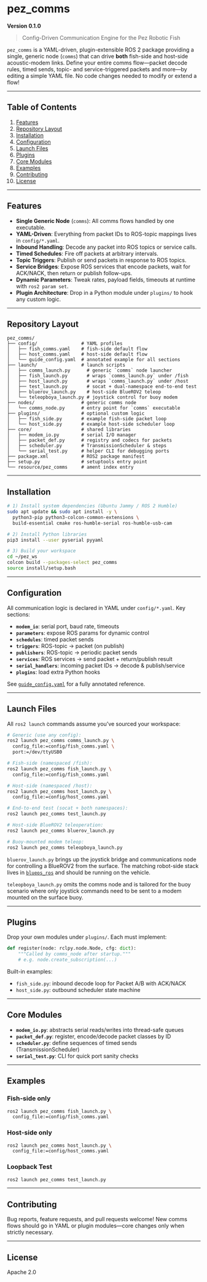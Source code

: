# pez\_comms

**Version 0.1.0**

> Config-Driven Communication Engine for the Pez Robotic Fish

`pez_comms` is a YAML-driven, plugin-extensible ROS 2 package providing a single, generic node (`comms`) that can drive **both** fish-side and host-side acoustic-modem links. Define your entire comms flow—packet decode rules, timed sends, topic- and service-triggered packets and more—by editing a simple YAML file. No code changes needed to modify or extend a flow!

---

## Table of Contents

1. [Features](#features)
2. [Repository Layout](#repository-layout)
3. [Installation](#installation)
4. [Configuration](#configuration)
5. [Launch Files](#launch-files)
6. [Plugins](#plugins)
7. [Core Modules](#core-modules)
8. [Examples](#examples)
9. [Contributing](#contributing)
10. [License](#license)

---

## Features

* **Single Generic Node** (`comms`): All comms flows handled by one executable.
* **YAML-Driven**: Everything from packet IDs to ROS-topic mappings lives in `config/*.yaml`.
* **Inbound Handling**: Decode any packet into ROS topics or service calls.
* **Timed Schedules**: Fire off packets at arbitrary intervals.
* **Topic Triggers**: Publish or send packets in response to ROS topics.
* **Service Bridges**: Expose ROS services that encode packets, wait for ACK/NACK, then return or publish follow-ups.
* **Dynamic Parameters**: Tweak rates, payload fields, timeouts at runtime with `ros2 param set`.
* **Plugin Architecture**: Drop in a Python module under `plugins/` to hook any custom logic.

---

## Repository Layout

```
pez_comms/
├── config/                # YAML profiles
│   ├── fish_comms.yaml    # fish-side default flow
│   ├── host_comms.yaml    # host-side default flow
│   └── guide_config.yaml  # annotated example for all sections
├── launch/                # launch scripts
│   ├── comms_launch.py      # generic `comms` node launcher
│   ├── fish_launch.py       # wraps `comms_launch.py` under /fish
│   ├── host_launch.py       # wraps `comms_launch.py` under /host
│   ├── test_launch.py       # socat + dual-namespace end-to-end test
│   ├── bluerov_launch.py    # host-side BlueROV2 teleop
│   └── teleopboya_launch.py # joystick control for buoy modem
├── nodes/                 # generic comms node
│   └── comms_node.py      # entry point for `comms` executable
├── plugins/               # optional custom logic
│   ├── fish_side.py       # example fish-side packet loop
│   └── host_side.py       # example host-side scheduler loop
├── core/                  # shared libraries
│   ├── modem_io.py        # serial I/O manager  
│   ├── packet_def.py      # registry and codecs for packets  
│   ├── scheduler.py       # TransmissionScheduler & steps  
│   └── serial_test.py     # helper CLI for debugging ports  
├── package.xml            # ROS2 package manifest
├── setup.py               # setuptools entry point
└── resource/pez_comms     # ament index entry
```

---

## Installation

```bash
# 1) Install system dependencies (Ubuntu Jammy / ROS 2 Humble)
sudo apt update && sudo apt install -y \
  python3-pip python3-colcon-common-extensions \
  build-essential cmake ros-humble-serial ros-humble-usb-cam

# 2) Install Python libraries
pip3 install --user pyserial pyyaml

# 3) Build your workspace
cd ~/pez_ws
colcon build --packages-select pez_comms
source install/setup.bash
```

---

## Configuration

All communication logic is declared in YAML under `config/*.yaml`. Key sections:

* **`modem_io`**: serial port, baud rate, timeouts
* **`parameters`**: expose ROS params for dynamic control
* **`schedules`**: timed packet sends
* **`triggers`**: ROS-topic → packet (on publish)
* **`publishers`**: ROS-topic → periodic packet sends
* **`services`**: ROS services → send packet + return/publish result
* **`serial_handlers`**: incoming packet IDs → decode & publish/service
* **`plugins`**: load extra Python hooks

See [`guide_config.yaml`](config/guide_config.yaml) for a fully annotated reference.

---

## Launch Files

All `ros2 launch` commands assume you’ve sourced your workspace:

```bash
# Generic (use any config):
ros2 launch pez_comms comms_launch.py \
  config_file:=config/fish_comms.yaml \
  port:=/dev/ttyUSB0

# Fish-side (namespaced /fish):
ros2 launch pez_comms fish_launch.py \
  config_file:=config/fish_comms.yaml

# Host-side (namespaced /host):
ros2 launch pez_comms host_launch.py \
  config_file:=config/host_comms.yaml

# End-to-end test (socat + both namespaces):
ros2 launch pez_comms test_launch.py

# Host-side BlueROV2 teleoperation:
ros2 launch pez_comms bluerov_launch.py

# Buoy-mounted modem teleop:
ros2 launch pez_comms teleopboya_launch.py
```

`bluerov_launch.py` brings up the joystick bridge and communications node for
controlling a BlueROV2 from the surface. The matching robot-side stack lives in
[`blueos_ros`](../../../blueos_ros/README.md) and should be running on the
vehicle.

`teleopboya_launch.py` omits the comms node and is tailored for the buoy
scenario where only joystick commands need to be sent to a modem mounted on the
surface buoy.

---

## Plugins

Drop your own modules under `plugins/`. Each must implement:

```python
def register(node: rclpy.node.Node, cfg: dict):
    """Called by comms_node after startup."""
    # e.g. node.create_subscription(...)
```

Built-in examples:

* `fish_side.py`: inbound decode loop for Packet A/B with ACK/NACK
* `host_side.py`: outbound scheduler state machine

---

## Core Modules

* **`modem_io.py`**: abstracts serial reads/writes into thread-safe queues
* **`packet_def.py`**: register, encode/decode packet classes by ID
* **`scheduler.py`**: define sequences of timed sends (TransmissionScheduler)
* **`serial_test.py`**: CLI for quick port sanity checks

---

## Examples

### Fish-side only

```bash
ros2 launch pez_comms fish_launch.py \
  config_file:=config/fish_comms.yaml
```

### Host-side only

```bash
ros2 launch pez_comms host_launch.py \
  config_file:=config/host_comms.yaml
```

### Loopback Test

```bash
ros2 launch pez_comms test_launch.py
```

---

## Contributing

Bug reports, feature requests, and pull requests welcome! New comms flows should go in YAML or plugin modules—core changes only when strictly necessary.

---

## License

Apache 2.0
